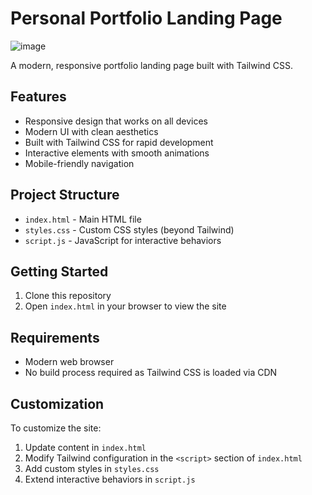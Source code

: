 # Personal Portfolio Landing Page
![image](https://github.com/user-attachments/assets/7568f4d5-a982-45d3-90bd-48e3ac1d3d17)


A modern, responsive portfolio landing page built with Tailwind CSS.

## Features

- Responsive design that works on all devices
- Modern UI with clean aesthetics
- Built with Tailwind CSS for rapid development
- Interactive elements with smooth animations
- Mobile-friendly navigation

## Project Structure

- `index.html` - Main HTML file
- `styles.css` - Custom CSS styles (beyond Tailwind)
- `script.js` - JavaScript for interactive behaviors

## Getting Started

1. Clone this repository
2. Open `index.html` in your browser to view the site

## Requirements

- Modern web browser
- No build process required as Tailwind CSS is loaded via CDN

## Customization

To customize the site:

1. Update content in `index.html`
2. Modify Tailwind configuration in the `<script>` section of `index.html`
3. Add custom styles in `styles.css`
4. Extend interactive behaviors in `script.js` 
